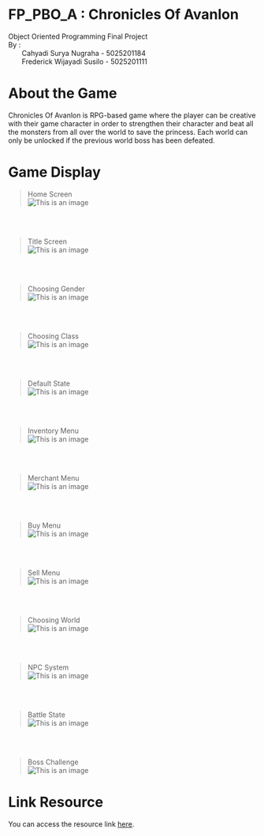 # FP_PBO_A : Chronicles Of Avanlon
Object Oriented Programming Final Project<br>
By :<br>
&nbsp;&nbsp;&nbsp;&nbsp;&nbsp;&nbsp;&nbsp;Cahyadi Surya Nugraha - 5025201184<br>
&nbsp;&nbsp;&nbsp;&nbsp;&nbsp;&nbsp;&nbsp;Frederick Wijayadi Susilo - 5025201111

# About the Game
Chronicles Of Avanlon is RPG-based game where the player can be creative with their game character in order to strengthen their character and beat all the monsters from all over the world to save the princess. Each world can only be unlocked if the previous world boss has been defeated.

# Game Display
> Home Screen<br>
![This is an image](https://github.com/Chroax/Avanlon/blob/main/SourceGithub/HomeScreen.png)

<br><br>
> Title Screen<br>
![This is an image](https://github.com/Chroax/Avanlon/blob/main/SourceGithub/TitleScreen.png)

<br><br>
> Choosing Gender<br>
![This is an image](https://github.com/Chroax/Avanlon/blob/main/SourceGithub/ChoosingGender.png)

<br><br>
> Choosing Class<br>
![This is an image](https://github.com/Chroax/Avanlon/blob/main/SourceGithub/ChoosingClass.png)

<br><br>
> Default State<br>
![This is an image](https://github.com/Chroax/Avanlon/blob/main/SourceGithub/DefaultState.png)

<br><br>
> Inventory Menu<br>
![This is an image](https://github.com/Chroax/Avanlon/blob/main/SourceGithub/InventoryMenu.png)

<br><br>
> Merchant Menu<br>
![This is an image](https://github.com/Chroax/Avanlon/blob/main/SourceGithub/MerchantMenu.png)

<br><br>
> Buy Menu<br>
![This is an image](https://github.com/Chroax/Avanlon/blob/main/SourceGithub/BuyMenu.png)

<br><br>
> Sell Menu<br>
![This is an image](https://github.com/Chroax/Avanlon/blob/main/SourceGithub/SellMenu.png)

<br><br>
> Choosing World<br>
![This is an image](https://github.com/Chroax/Avanlon/blob/main/SourceGithub/ChoosingWorld.png)

<br><br>
> NPC System<br>
![This is an image](https://github.com/Chroax/Avanlon/blob/main/SourceGithub/NPCSystem.png)

<br><br>
> Battle State<br>
![This is an image](https://github.com/Chroax/Avanlon/blob/main/SourceGithub/BattleState.png)

<br><br>
> Boss Challenge<br>
![This is an image](https://github.com/Chroax/Avanlon/blob/main/SourceGithub/BossChallenge.png)


# Link Resource
You can access the resource link <a href="https://github.com/Chroax/Avanlon/blob/main/ResourceLink.txt" target="_blank">here</a>.
